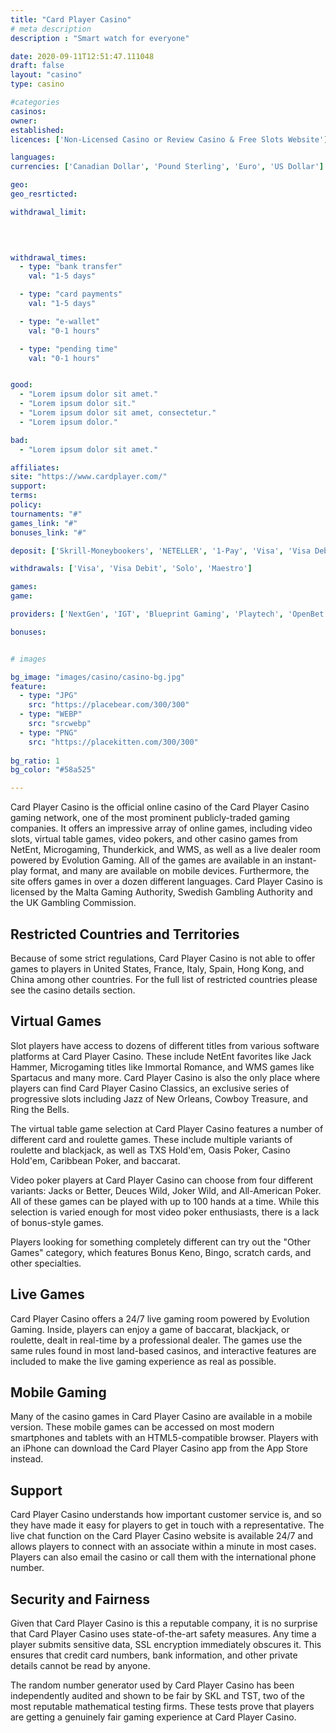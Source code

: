 ```yaml
---
title: "Card Player Casino"
# meta description
description : "Smart watch for everyone"

date: 2020-09-11T12:51:47.111048
draft: false
layout: "casino" 
type: casino

#categories
casinos: 
owner: 
established: 
licences: ['Non-Licensed Casino or Review Casino & Free Slots Website']

languages: 
currencies: ['Canadian Dollar', 'Pound Sterling', 'Euro', 'US Dollar']

geo: 
geo_resrticted: 

withdrawal_limit:

  
  

withdrawal_times:
  - type: "bank transfer"
    val: "1-5 days"

  - type: "card payments"
    val: "1-5 days"

  - type: "e-wallet"
    val: "0-1 hours"

  - type: "pending time"
    val: "0-1 hours"


good:
  - "Lorem ipsum dolor sit amet."
  - "Lorem ipsum dolor sit."
  - "Lorem ipsum dolor sit amet, consectetur."
  - "Lorem ipsum dolor."

bad:
  - "Lorem ipsum dolor sit amet."

affiliates: 
site: "https://www.cardplayer.com/"
support: 
terms:
policy:
tournaments: "#"
games_link: "#"
bonuses_link: "#"

deposit: ['Skrill-Moneybookers', 'NETELLER', '1-Pay', 'Visa', 'Visa Debit', 'Solo', 'Maestro', 'MasterCard']

withdrawals: ['Visa', 'Visa Debit', 'Solo', 'Maestro']

games: 
game:

providers: ['NextGen', 'IGT', 'Blueprint Gaming', 'Playtech', 'OpenBet', 'GamesOS', 'Electracade']

bonuses:


# images

bg_image: "images/casino/casino-bg.jpg"  
feature:
  - type: "JPG" 
    src: "https://placebear.com/300/300"
  - type: "WEBP"
    src: "srcwebp"
  - type: "PNG"
    src: "https://placekitten.com/300/300"  
 
bg_ratio: 1 
bg_color: "#58a525"  

---
```


Card Player Casino is the official online casino of the Card Player Casino gaming network, one of the most prominent publicly-traded gaming companies. It offers an impressive array of online games, including video slots, virtual table games, video pokers, and other casino games from NetEnt, Microgaming, Thunderkick, and WMS, as well as a live dealer room powered by Evolution Gaming. All of the games are available in an instant-play format, and many are available on mobile devices. Furthermore, the site offers games in over a dozen different languages. Card Player Casino is licensed by the Malta Gaming Authority, Swedish Gambling Authority and the UK Gambling Commission.

## Restricted Countries and Territories
Because of some strict regulations, Card Player Casino is not able to offer games to players in United States, France, Italy, Spain, Hong Kong, and China among other countries. For the full list of restricted countries please see the casino details section.

## Virtual Games
Slot players have access to dozens of different titles from various software platforms at Card Player Casino. These include NetEnt favorites like Jack Hammer, Microgaming titles like Immortal Romance, and WMS games like Spartacus and many more. Card Player Casino is also the only place where players can find Card Player Casino Classics, an exclusive series of progressive slots including Jazz of New Orleans, Cowboy Treasure, and Ring the Bells.

The virtual table game selection at Card Player Casino features a number of different card and roulette games. These include multiple variants of roulette and blackjack, as well as TXS Hold'em, Oasis Poker, Casino Hold'em, Caribbean Poker, and baccarat.

Video poker players at Card Player Casino can choose from four different variants: Jacks or Better, Deuces Wild, Joker Wild, and All-American Poker. All of these games can be played with up to 100 hands at a time. While this selection is varied enough for most video poker enthusiasts, there is a lack of bonus-style games.

Players looking for something completely different can try out the "Other Games" category, which features Bonus Keno, Bingo, scratch cards, and other specialties.

## Live Games
Card Player Casino offers a 24/7 live gaming room powered by Evolution Gaming. Inside, players can enjoy a game of baccarat, blackjack, or roulette, dealt in real-time by a professional dealer. The games use the same rules found in most land-based casinos, and interactive features are included to make the live gaming experience as real as possible.

## Mobile Gaming
Many of the casino games in Card Player Casino are available in a mobile version. These mobile games can be accessed on most modern smartphones and tablets with an HTML5-compatible browser. Players with an iPhone can download the Card Player Casino app from the App Store instead.

## Support
Card Player Casino understands how important customer service is, and so they have made it easy for players to get in touch with a representative. The live chat function on the Card Player Casino website is available 24/7 and allows players to connect with an associate within a minute in most cases. Players can also email the casino or call them with the international phone number.

## Security and Fairness
Given that Card Player Casino is this a reputable company, it is no surprise that Card Player Casino uses state-of-the-art safety measures. Any time a player submits sensitive data, SSL encryption immediately obscures it. This ensures that credit card numbers, bank information, and other private details cannot be read by anyone.

The random number generator used by Card Player Casino has been independently audited and shown to be fair by SKL and TST, two of the most reputable mathematical testing firms. These tests prove that players are getting a genuinely fair gaming experience at Card Player Casino.
